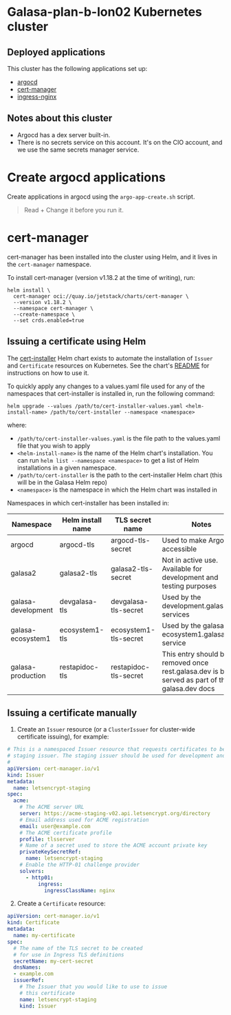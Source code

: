 # Galasa-plan-b-lon02 Kubernetes cluster


## Deployed applications
This cluster has the following applications set up:

- [argocd](https://argocd.galasa-plan-b-lon02-3fdc13787e8248a7d32fa4e5af5b0294-0000.eu-gb.containers.appdomain.cloud)
- [cert-manager](https://cert-manager.io)
- [ingress-nginx](https://kubernetes.github.io/ingress-nginx)

## Notes about this cluster

- Argocd has a dex server built-in.
- There is no secrets service on this account. It's on the CIO account, and we use the same secrets manager service.

# Create argocd applications
Create applications in argocd using the `argo-app-create.sh` script.

> Read + Change it before you run it.

# cert-manager
cert-manager has been installed into the cluster using Helm, and it lives in the `cert-manager` namespace.

To install cert-manager (version v1.18.2 at the time of writing), run:

```
helm install \
  cert-manager oci://quay.io/jetstack/charts/cert-manager \
  --version v1.18.2 \
  --namespace cert-manager \
  --create-namespace \
  --set crds.enabled=true
```

## Issuing a certificate using Helm

The [cert-installer](https://github.com/galasa-dev/helm/tree/main/charts/cert-installer) Helm chart exists to automate the installation of `Issuer` and `Certificate` resources on Kubernetes. See the chart's [README](https://github.com/galasa-dev/helm/blob/main/charts/cert-installer/README.md) for instructions on how to use it.

To quickly apply any changes to a values.yaml file used for any of the namespaces that cert-installer is installed in, run the following command:

```
helm upgrade --values /path/to/cert-installer-values.yaml <helm-install-name> /path/to/cert-installer --namespace <namespace>
```

where:
- `/path/to/cert-installer-values.yaml` is the file path to the values.yaml file that you wish to apply
- `<helm-install-name>` is the name of the Helm chart's installation. You can run `helm list --namespace <namespace>` to get a list of Helm installations in a given namespace.
- `/path/to/cert-installer` is the path to the cert-installer Helm chart (this will be in the Galasa Helm repo)
-  `<namespace>` is the namespace in which the Helm chart was installed in

Namespaces in which cert-installer has been installed in:

| Namespace | Helm install name | TLS secret name | Notes |
|-----------|-------------------|-----------------|-------|
| argocd | argocd-tls | argocd-tls-secret | Used to make ArgoCD accessible |
| galasa2 | galasa2-tls | galasa2-tls-secret | Not in active use. Available for development and testing purposes |
| galasa-development | devgalasa-tls | devgalasa-tls-secret | Used by the development.galasa.dev services |
| galasa-ecosystem1 | ecosystem1-tls | ecosystem1-tls-secret | Used by the galasa-ecosystem1.galasa.dev service |
| galasa-production | restapidoc-tls | restapidoc-tls-secret | This entry should be removed once rest.galasa.dev is being served as part of the galasa.dev docs |

## Issuing a certificate manually

1. Create an `Issuer` resource (or a `ClusterIssuer` for cluster-wide certificate issuing), for example:

```yaml
# This is a namespaced Issuer resource that requests certificates to be issued from the Let's Encrypt
# staging issuer. The staging issuer should be used for development and testing purposes only.
# 
apiVersion: cert-manager.io/v1
kind: Issuer
metadata:
  name: letsencrypt-staging
spec:
  acme:
    # The ACME server URL
    server: https://acme-staging-v02.api.letsencrypt.org/directory
    # Email address used for ACME registration
    email: user@example.com
    # The ACME certificate profile
    profile: tlsserver
    # Name of a secret used to store the ACME account private key
    privateKeySecretRef:
      name: letsencrypt-staging
    # Enable the HTTP-01 challenge provider
    solvers:
      - http01:
          ingress:
            ingressClassName: nginx
```

2. Create a `Certificate` resource:

```yaml
apiVersion: cert-manager.io/v1
kind: Certificate
metadata:
  name: my-certificate
spec:
  # The name of the TLS secret to be created
  # for use in Ingress TLS definitions
  secretName: my-cert-secret
  dnsNames:
  - example.com
  issuerRef:
    # The Issuer that you would like to use to issue
    # this certificate
    name: letsencrypt-staging
    kind: Issuer

```
